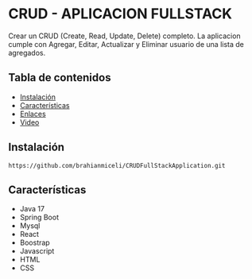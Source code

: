 # CRUD - APLICACION FULLSTACK

Crear un CRUD (Create, Read, Update, Delete) completo.
La aplicacion cumple con Agregar, Editar, Actualizar y Eliminar usuario de una lista de agregados.

## Tabla de contenidos

- [Instalación](#instalación)
- [Características](#características)
- [Enlaces](#enlaces)
- [Video](#video)


## Instalación

~~~
https://github.com/brahianmiceli/CRUDFullStackApplication.git
~~~

## Características

- Java 17
- Spring Boot
- Mysql
- React
- Boostrap
- Javascript
- HTML
- CSS
